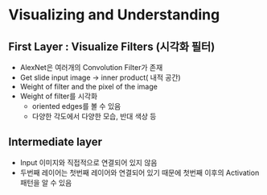 # Visualizing and Understanding

## First Layer : Visualize Filters (시각화 필터)
 - AlexNet은 여러개의 Convolution Filter가 존재
- Get slide input image -> inner product( 내적 공간)
- Weight of filter and the pixel of the image
- Weight of filter를 시각화
    - oriented edges를 볼 수 있음
    - 다양한 각도에서 다양한 모습, 반대 색상 등
## Intermediate layer
- Input 이미지와 직접적으로 연결되어 있지 않음
- 두번째 레이어는 첫번째 레이어와 연결되어 있기 때문에 첫번째 이후의 Activation 패턴을 알 수 있음

